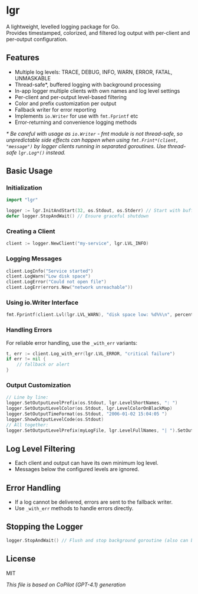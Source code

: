 # lgr

A lightweight, levelled logging package for Go.  
Provides timestamped, colorized, and filtered log output with per-client and per-output configuration.

## Features

- Multiple log levels: TRACE, DEBUG, INFO, WARN, ERROR, FATAL, UNMASKABLE
- Thread-safe*, buffered logging with background processing
- In-app logger multiple clients with own names and log level settings
- Per-client and per-output level-based filtering
- Color and prefix customization per output
- Fallback writer for error reporting
- Implements `io.Writer` for use with `fmt.Fprintf` etc 
- Error-returning and convenience logging methods

_* Be careful with usage as `io.Writer` - fmt module is not thread-safe, so unpredictable side effects can happen when using `fmt.Frint*(client, "message")` by logger clients running in separated goroutines. Use thread-safe `lgr.Log*()` instead._

## Basic Usage

### Initialization

```go
import "lgr"

logger := lgr.InitAndStart(32, os.Stdout, os.Stderr) // Start with buffer size 32 and two outputs
defer logger.StopAndWait() // Ensure graceful shutdown
```

### Creating a Client

```go
client := logger.NewClient("my-service", lgr.LVL_INFO)
```

### Logging Messages

```go
client.LogInfo("Service started")
client.LogWarn("Low disk space")
client.LogError("Could not open file")
client.LogErr(errors.New("network unreachable"))
```

### Using io.Writer Interface

```go
fmt.Fprintf(client.Lvl(lgr.LVL_WARN), "disk space low: %d%%\n", percent)
```

### Handling Errors

For reliable error handling, use the `_with_err` variants:

```go
t, err := client.Log_with_err(lgr.LVL_ERROR, "critical failure")
if err != nil {
    // fallback or alert
}
```

### Output Customization

```go
// Line by line:
logger.SetOutputLevelPrefix(os.Stdout, lgr.LevelShortNames, ": ")
logger.SetOutputLevelColor(os.Stdout, lgr.LevelColorOnBlackMap)
logger.SetOutputTimeFormat(os.Stdout, "2006-01-02 15:04:05 ")
logger.ShowOutputLevelCode(os.Stdout)
// All together:
logger.SetOutputLevelPrefix(myLogFile, lgr.LevelFullNames, "| ").SetOutputTimeFormat(os.Stdout, "2006-01-02 15:04:05 ").ShowOutputLevelCode(os.Stdout)
```

## Log Level Filtering

- Each client and output can have its own minimum log level.
- Messages below the configured levels are ignored.

## Error Handling

- If a log cannot be delivered, errors are sent to the fallback writer.
- Use `_with_err` methods to handle errors directly.

## Stopping the Logger

```go
logger.StopAndWait() // Flush and stop background goroutine (also can be made by separate Stop() and Wait())
```

## License

MIT

_This file is based on CoPilot (GPT-4.1) generation_